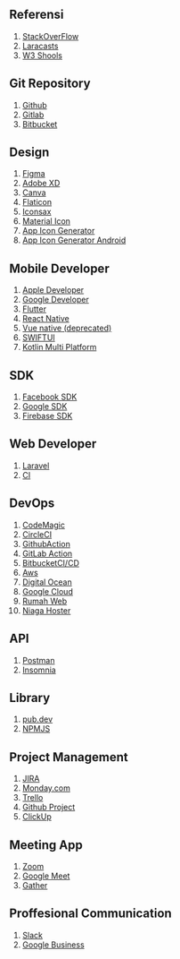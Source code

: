 Referensi
---------

1.  [StackOverFlow](https://stackoverflow.com/)
2.  [Laracasts](https://laracast.com/)
3.  [W3 Shools](https://www.w3schools.com/)

Git Repository
--------------

1.  [Github](https://github.com/)
2.  [Gitlab](https://gitlab.com/)
3.  [Bitbucket](https://bitbucket.com/)

Design
------

1.  [Figma](https://figma.com/)
2.  [Adobe XD](https://www.adobe.com/id_en/products/xd.html)
3.  [Canva](https://canva.com/)
4.  [Flaticon](https://flaticon.com/)
5.  [Iconsax](https://iconsax-react.pages.dev/)
6.  [Material Icon](https://material.io/design/iconography/system-icons.html)
7.  [App Icon Generator](https://appicon.co/)
8.  [App Icon Generator Android](https://romannurik.github.io/AndroidAssetStudio/icons-launcher.html#foreground.type=clipart&foreground.clipart=android&foreground.space.trim=1&foreground.space.pad=0.25&foreColor=rgba(96%2C%20125%2C%20139%2C%200)&backColor=rgb(68%2C%20138%2C%20255)&crop=0&backgroundShape=circle&effects=none&name=ic_launcher)

Mobile Developer
----------------

1.  [Apple Developer](https://developer.apple.com/)
2.  [Google Developer](https://developer.google.com/)
3.  [Flutter](https://flutter.dev/)
4.  [React Native](https://reactnative.dev/)
5.  [Vue native (deprecated)](https://vue-native.io/)
6.  [SWIFTUI](https://developer.apple.com/xcode/swiftui/)
7.  [Kotlin Multi Platform](https://kotlinlang.org/docs/multiplatform.html)

SDK
---

1.  [Facebook SDK](https://developer.facebook.com/)
2.  [Google SDK](https://developers.google.com/)
3.  [Firebase SDK](https://console.firebase.google.com/)

Web Developer
-------------

1.  [Laravel](https://laravel.com/)
2.  [CI](https://www.codeigniter.com/)

DevOps
------

1.  [CodeMagic](https://codemagic.com/)
2.  [CircleCI](https://circleci.com/)
3.  [GithubAction](https://github.com/)
4.  [GitLab Action](https://gitlab.com/)
5.  [BitbucketCI/CD](https://bitbucket.org/)
6.  [Aws](https://aws.com/)
7.  [Digital Ocean](https://digitalocean.com/)
8.  [Google Cloud](https://cloud.google.com/)
9.  [Rumah Web](https://rumahweb.com/)
10.  [Niaga Hoster](https://niagahoster.com/)

API
---

1.  [Postman](https://www.postman.com/)
2.  [Insomnia](https://insomnia.rest/)

Library
-------

1.  [pub.dev](https://pub.dev/)
2.  [NPMJS](https://npmjs.com/)

Project Management
------------------

1.  [JIRA](https://jira.com/)
2.  [Monday.com](https://monday.com/)
3.  [Trello](https://trello.com/)
4.  [Github Project](https://github.com/)
5.  [ClickUp](https://clickup.com/)

Meeting App
-----------

1.  [Zoom](https://zoom.com/)
2.  [Google Meet](https://meet.google.com/)
3.  [Gather](https://gather.town/)

Proffesional Communication
--------------------------

1.  [Slack](https://slack.com/)
2.  [Google Business](https://www.google.com/business/?ppsrc=GPDA2)
